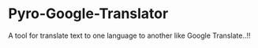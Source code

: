 # Pyro-Google-Translator
A tool for translate text to one language to another like Google Translate..!!
